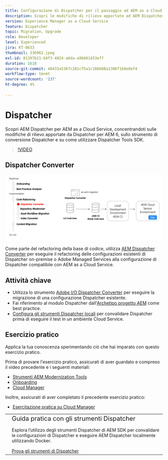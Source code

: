 ```yaml
---
title: Configurazione di Dispatcher per il passaggio ad AEM as a Cloud Service
description: Scopri le modifiche di rilievo apportate ad AEM Dispatcher per AEM as a Cloud Service, lo strumento di conversione Dispatcher e come utilizzare Dispatcher Tools SDK.
version: Experience Manager as a Cloud Service
feature: Dispatcher
topic: Migration, Upgrade
role: Developer
level: Experienced
jira: KT-8633
thumbnail: 336962.jpeg
exl-id: 81397b21-b4f3-4024-a6da-a9b681453eff
duration: 1618
source-git-commit: 48433a5367c281cf5a1c106b08a1306f1b0e8ef4
workflow-type: tm+mt
source-wordcount: '237'
ht-degree: 4%

---
```



# Dispatcher

Scopri AEM Dispatcher per AEM as a Cloud Service, concentrandoti sulle modifiche di rilievo apportate da Dispatcher per AEM 6, sullo strumento di conversione Dispatcher e su come utilizzare Dispatcher Tools SDK.

>[!VIDEO](https://video.tv.adobe.com/v/336962?quality=12&learn=on)

## Dispatcher Converter

![Dispatcher Converter](./assets/dispatcher-converter-diagram.png)

Come parte del refactoring della base di codice, utilizza [AEM Dispatcher Converter](https://experienceleague.adobe.com/docs/experience-manager-cloud-service/moving/refactoring-tools/dispatcher-transformation-utility-tools.html?lang=it) per eseguire il refactoring delle configurazioni esistenti di Dispatcher on-premise o Adobe Managed Services alla configurazione di Dispatcher compatibile con AEM as a Cloud Service.

## Attività chiave

+ Utilizza lo strumento [Adobe I/O Dispatcher Converter](https://github.com/adobe/aio-cli-plugin-aem-cloud-service-migration#aio-aem-migrationdispatcher-converter) per eseguire la migrazione di una configurazione Dispatcher esistente.
+ Fai riferimento al modulo Dispatcher dall&#39;[Archetipo progetto AEM](https://github.com/adobe/aem-project-archetype/tree/develop/src/main/archetype/dispatcher.cloud) come best practice.
+ [Configura gli strumenti Dispatcher locali](https://experienceleague.adobe.com/docs/experience-manager-learn/cloud-service/local-development-environment-set-up/dispatcher-tools.html?lang=it) per convalidare Dispatcher prima di eseguire il test in un ambiente Cloud Service.

## Esercizio pratico

Applica la tua conoscenza sperimentando ciò che hai imparato con questo esercizio pratico.

Prima di provare l&#39;esercizio pratico, assicurati di aver guardato e compreso il video precedente e i seguenti materiali:

+ [Strumenti AEM Modernization Tools](./aem-modernization-tools.md)
+ [Onboarding](./onboarding.md)
+ [Cloud Manager](./cloud-manager.md)

Inoltre, assicurati di aver completato il precedente esercizio pratico:

+ [Esercitazione pratica su Cloud Manager](./cloud-manager.md#hands-on-exercise)

<table style="border-width:0">
    <tr>
        <td style="width:150px">
            <a  rel="noreferrer"
                target="_blank"
                href="https://github.com/adobe/aem-cloud-engineering-video-series-exercises/tree/session5-dispatcher#cloud-acceleration-bootcamp---session-5-dispatcher"><img alt="Esercitazione pratica archivio GitHub" src="./assets/github.png"/>
            </a>        
        </td>
        <td style="width:100%;margin-bottom:1rem;">
            <div style="font-size:1.25rem;font-weight:400;">Guida pratica con gli strumenti Dispatcher</div>
            <p style="margin:1rem 0">
                Esplora l’utilizzo degli strumenti Dispatcher di AEM SDK per convalidare le configurazioni di Dispatcher e eseguire AEM Dispatcher localmente utilizzando Docker.
            </p>
            <a  rel="noreferrer"
                target="_blank"
                href="https://github.com/adobe/aem-cloud-engineering-video-series-exercises/tree/session5-dispatcher#cloud-acceleration-bootcamp---session-5-dispatcher" class="spectrum-Button spectrum-Button--primary spectrum-Button--sizeM">
                <span class="spectrum-Button-label has-no-wrap has-text-weight-bold">Prova gli strumenti di Dispatcher</span>
            </a>
        </td>
    </tr>
</table>
